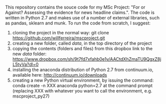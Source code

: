 This repository contains the souce code for my MSc Project: "For or Against? Assessing the evidence for news headline claims.". The code is written in Python 2.7 and makes use of a number of external libraries, such as pandas, sklearn and munk. To run the code from scratch, I suggest:

1. cloning the project in the normal way: git clone https://github.com/willferreira/mscproject.git
2. creating a new folder, called *data*,  in the top directory of the project
3. copying the contents (folders and files) from this dropbox link to the new *data* folder: https://www.dropbox.com/sh/9t7fd7xfahb0e1v/AACtdXhZmaTU9QgxZ8jL5tyVa?dl=0
4. installing the anaconda distribution of Python 2.7 from continuum.io, available here: http://continuum.io/downloads 
5. creating a new Python virtual environment, by issuing the command: conda create -n XXX anaconda python=2.7 at the command prompt (replacing XXX with whatever you want to call the environment, e.g. mscproject_py27)
